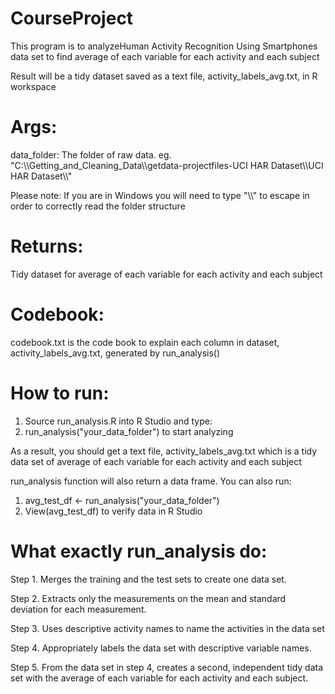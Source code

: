 CourseProject
=============

This program is to analyzeHuman Activity Recognition Using Smartphones data set
to find average of each variable for each activity and each subject

Result will be a tidy dataset saved as a text file, activity_labels_avg.txt, in R workspace

Args:
=============
   data_folder: The folder of raw data. eg. "C:\\\\Getting_and_Cleaning_Data\\\\getdata-projectfiles-UCI HAR Dataset\\\\UCI HAR Dataset\\\\"
   
   Please note: If you are in Windows you will need to type "\\\\" to escape in order to correctly read the folder structure

Returns:
=============
   Tidy dataset for average of each variable for each activity and each subject

Codebook:
=============
codebook.txt is the code book to explain each column in dataset, activity_labels_avg.txt, generated by run_analysis()

How to run:
=============
1. Source run_analysis.R into R Studio and type:
2. run_analysis("your_data_folder") to start analyzing

As a result, you should get a text file, activity_labels_avg.txt which is a tidy data set 
of average of each variable for each activity and each subject

run_analysis function will also return a data frame. You can also run:

1. avg_test_df <- run_analysis("your_data_folder")
2. View(avg_test_df) to verify data in R Studio

What exactly run_analysis do:
=============
Step 1. Merges the training and the test sets to create one data set.

Step 2. Extracts only the measurements on the mean and standard deviation 
         for each measurement. 
         
Step 3. Uses descriptive activity names to name the activities in the data set

Step 4. Appropriately labels the data set with descriptive variable names.

Step 5. From the data set in step 4, 
 creates a second, independent tidy data set with the average of each variable for 
 each activity and each subject.
 
